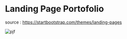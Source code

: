 # Landing Page Portofolio
source : https://startbootstrap.com/themes/landing-pages

![pjf](https://user-images.githubusercontent.com/55728640/184055987-12b7c1fe-9662-42e1-a67f-4e13988f4ee0.jpg)
